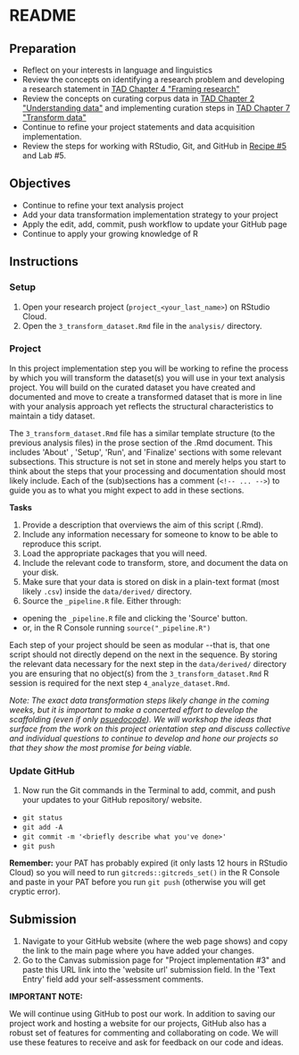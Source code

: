 # README

<!-- REMEMBER: 
You can preview a formatted version of this README.md document by clicking the 'Preview' button in the RStudio toolbar.
-->

## Preparation

- Reflect on your interests in language and linguistics
- Review the concepts on identifying a research problem and developing a research statement in [TAD Chapter 4 "Framing research"](https://lin380.github.io/coursebook/framing-research.html)
- Review the concepts on curating corpus data in [TAD Chapter 2 "Understanding data"](https://lin380.github.io/coursebook/understanding-data.html) and implementing curation steps in [TAD Chapter 7 "Transform data"](https://lin380.github.io/coursebook/transform-data.html)
- Continue to refine your project statements and data acquisition implementation.
- Review the steps for working with RStudio, Git, and GitHub in [Recipe #5](https://lin380.github.io/tadr/articles/recipe_5.html) and Lab #5. 

## Objectives

- Continue to refine your text analysis project
- Add your data transformation implementation strategy to your project
- Apply the edit, add, commit, push workflow to update your GitHub page
- Continue to apply your growing knowledge of R

## Instructions

### Setup

1. Open your research project (`project_<your_last_name>`) on RStudio Cloud. 
2. Open the `3_transform_dataset.Rmd` file in the `analysis/` directory. 

### Project

In this project implementation step you will be working to refine the process by which you will transform the dataset(s) you will use in your text analysis project. You will build on the curated dataset you have created and documented and move to create a transformed dataset that is more in line with your analysis approach yet reflects the structural characteristics to maintain a tidy dataset.

The `3_transform_dataset.Rmd` file has a similar template structure (to the previous analysis files) in the prose section of the .Rmd document. This includes 'About' , 'Setup', 'Run', and 'Finalize' sections with some relevant subsections. This structure is not set in stone and merely helps you start to think about the steps that your processing and documentation should most likely include. Each of the (sub)sections has a comment (`<!-- ... -->`) to guide you as to what you might expect to add in these sections.

**Tasks**

1. Provide a description that overviews the aim of this script (.Rmd). 
2. Include any information necessary for someone to know to be able to reproduce this script. 
3. Load the appropriate packages that you will need. 
4. Include the relevant code to transform, store, and document the data on your disk.
5. Make sure that your data is stored on disk in a plain-text format (most likely `.csv`) inside the `data/derived/` directory. 
6. Source the `_pipeline.R` file. Either through: 
  - opening the `_pipeline.R` file and clicking the 'Source' button.
  - or, in the R Console running `source("_pipeline.R")`

Each step of your project should be seen as modular --that is, that one script should not directly depend on the next in the sequence. By storing the relevant data necessary for the next step in the `data/derived/` directory you are ensuring that no object(s) from the `3_transform_dataset.Rmd` R session is required for the next step `4_analyze_dataset.Rmd`.

*Note: The exact data transformation steps likely change in the coming weeks, but it is important to make a concerted effort to develop the scaffolding (even if only [psuedocode](https://codinghero.ai/what-is-pseudocode/)). We will workshop the ideas that surface from the work on this project orientation step and discuss collective and individual questions to continue to develop and hone our projects so that they show the most promise for being viable.*

### Update GitHub

1. Now run the Git commands in the Terminal to add, commit, and push your updates to your GitHub repository/ website. 

- `git status`
- `git add -A`
- `git commit -m '<briefly describe what you've done>'`
- `git push`

**Remember:** your PAT has probably expired (it only lasts 12 hours in RStudio Cloud) so you will need to run `gitcreds::gitcreds_set()` in the R Console and paste in your PAT before you run `git push` (otherwise you will get cryptic error). 

## Submission

1. Navigate to your GitHub website (where the web page shows) and copy the link to the main page where you have added your changes. 
3. Go to the Canvas submission page for "Project implementation #3" and paste this URL link into the 'website url' submission field. In the 'Text Entry' field add your self-assessment comments.

**IMPORTANT NOTE:**

We will continue using GitHub to post our work. In addition to saving our project work and hosting a website for our projects, GitHub also has a robust set of features for commenting and collaborating on code. We will use these features to receive and ask for feedback on our code and ideas.
